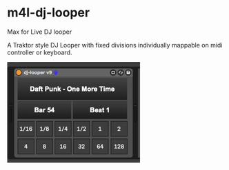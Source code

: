 # m4l-dj-looper
Max for Live DJ looper

A Traktor style DJ Looper with fixed divisions individually mappable on midi controller or keyboard.

![](media/ui.png)